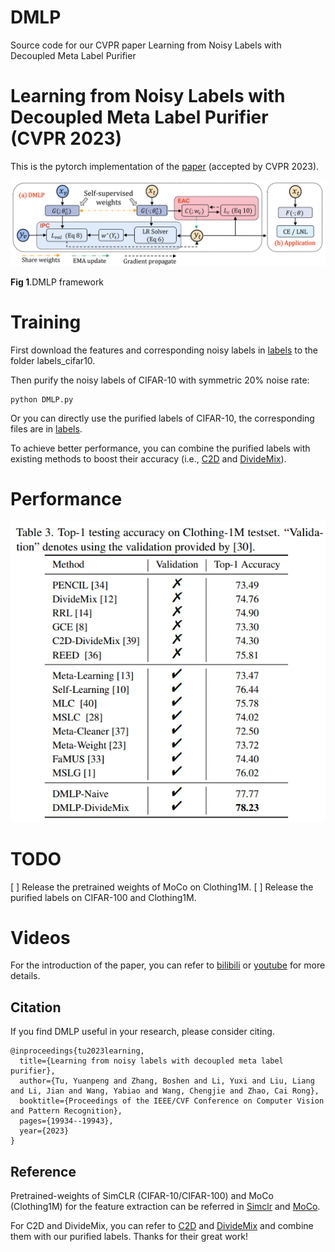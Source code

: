 # DMLP
Source code for our CVPR paper Learning from Noisy Labels with Decoupled Meta Label Purifier

# Learning from Noisy Labels with Decoupled Meta Label Purifier (CVPR 2023) 

This is the pytorch implementation of the [paper](https://openaccess.thecvf.com/content/CVPR2023/papers/Tu_Learning_From_Noisy_Labels_With_Decoupled_Meta_Label_Purifier_CVPR_2023_paper.pdf) (accepted by CVPR 2023).

<img src='DMLP.png'>

**Fig 1**.DMLP framework

# Training
First download the features and corresponding noisy labels in [labels](https://drive.google.com/drive/folders/1tXjRrf_W-ilvjARWqXVevVbLJR9IOkat?usp=sharing) to the folder labels_cifar10.

Then purify the noisy labels of CIFAR-10 with symmetric 20% noise rate:

```
python DMLP.py
```

Or you can directly use the purified labels of CIFAR-10, the corresponding files are in [labels](https://drive.google.com/drive/folders/1tXjRrf_W-ilvjARWqXVevVbLJR9IOkat?usp=sharing).

To achieve better performance, you can combine the purified labels with existing methods to boost their accuracy (i.e., [C2D](https://github.com/ContrastToDivide/C2D) and [DivideMix](https://github.com/LiJunnan1992/DivideMix)).

# Performance
<img src='Clothing1m.png'>


# TODO
[ ] Release the pretrained weights of MoCo on Clothing1M.
[ ] Release the purified labels on CIFAR-100 and Clothing1M.


# Videos
For the introduction of the paper, you can refer to [bilibili](https://www.bilibili.com/video/BV13w411A7Nk/?spm_id_from=333.337.search-card.all.click) or [youtube](https://www.youtube.com/watch?v=2m2yONAhiuw&t=141s) for more details.

## Citation 
If you find DMLP useful in your research, please consider citing.

```
@inproceedings{tu2023learning,
  title={Learning from noisy labels with decoupled meta label purifier},
  author={Tu, Yuanpeng and Zhang, Boshen and Li, Yuxi and Liu, Liang and Li, Jian and Wang, Yabiao and Wang, Chengjie and Zhao, Cai Rong},
  booktitle={Proceedings of the IEEE/CVF Conference on Computer Vision and Pattern Recognition},
  pages={19934--19943},
  year={2023}
}
```


## Reference
Pretrained-weights of SimCLR (CIFAR-10/CIFAR-100) and MoCo (Clothing1M) for the feature extraction can be referred in [Simclr](https://github.com/google-research/simclr) and [MoCo](https://github.com/facebookresearch/moco).

For C2D and DivideMix, you can refer to [C2D](https://github.com/ContrastToDivide/C2D) and [DivideMix](https://github.com/LiJunnan1992/DivideMix) and combine them with our purified labels. Thanks for their great work!



